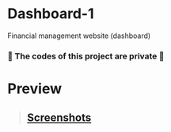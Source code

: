 # Dashboard-1
Financial management website (dashboard)

### **🚫 The codes of this project are private 🚫**

# Preview
> ## [Screenshots](https://drive.google.com/drive/folders/1rWPFIQqWeBA2rji_k-3CuQPRY86Y1pOf?usp=sharing)
